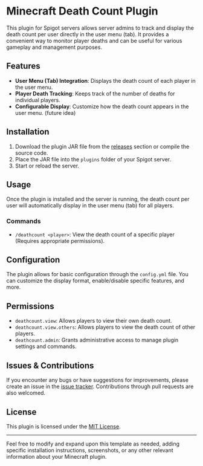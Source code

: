 # Minecraft Death Count Plugin

This plugin for Spigot servers allows server admins to track and display the death count per user directly in the user menu (tab). It provides a convenient way to monitor player deaths and can be useful for various gameplay and management purposes.

## Features

- **User Menu (Tab) Integration**: Displays the death count of each player in the user menu.
- **Player Death Tracking**: Keeps track of the number of deaths for individual players.
- **Configurable Display**: Customize how the death count appears in the user menu. (future idea)

## Installation

1. Download the plugin JAR file from the [releases](#) section or compile the source code.
2. Place the JAR file into the `plugins` folder of your Spigot server.
3. Start or reload the server.

## Usage

Once the plugin is installed and the server is running, the death count per user will automatically display in the user menu (tab) for all players.

### Commands

- `/deathcount <player>`: View the death count of a specific player (Requires appropriate permissions).

## Configuration

The plugin allows for basic configuration through the `config.yml` file. You can customize the display format, enable/disable specific features, and more.

## Permissions

- `deathcount.view`: Allows players to view their own death count.
- `deathcount.view.others`: Allows players to view the death count of other players.
- `deathcount.admin`: Grants administrative access to manage plugin settings and commands.

## Issues & Contributions

If you encounter any bugs or have suggestions for improvements, please create an issue in the [issue tracker](#). Contributions through pull requests are also welcomed.

## License

This plugin is licensed under the [MIT License](LICENSE).

---

Feel free to modify and expand upon this template as needed, adding specific installation instructions, screenshots, or any other relevant information about your Minecraft plugin.
